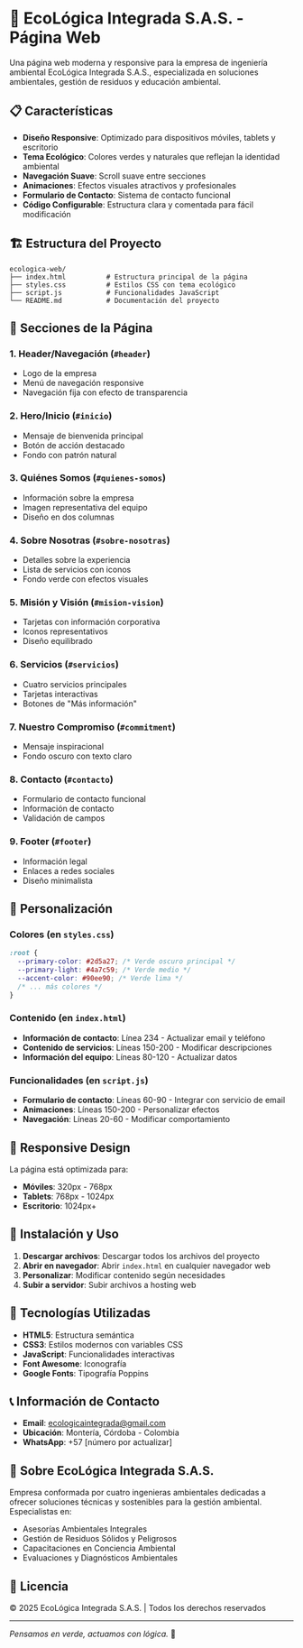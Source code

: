 # 🌿 EcoLógica Integrada S.A.S. - Página Web

Una página web moderna y responsive para la empresa de ingeniería ambiental EcoLógica Integrada S.A.S., especializada en soluciones ambientales, gestión de residuos y educación ambiental.

## 📋 Características

- **Diseño Responsive**: Optimizado para dispositivos móviles, tablets y escritorio
- **Tema Ecológico**: Colores verdes y naturales que reflejan la identidad ambiental
- **Navegación Suave**: Scroll suave entre secciones
- **Animaciones**: Efectos visuales atractivos y profesionales
- **Formulario de Contacto**: Sistema de contacto funcional
- **Código Configurable**: Estructura clara y comentada para fácil modificación

## 🏗️ Estructura del Proyecto

```
ecologica-web/
├── index.html          # Estructura principal de la página
├── styles.css          # Estilos CSS con tema ecológico
├── script.js           # Funcionalidades JavaScript
└── README.md           # Documentación del proyecto
```

## 🎨 Secciones de la Página

### 1. **Header/Navegación** (`#header`)

- Logo de la empresa
- Menú de navegación responsive
- Navegación fija con efecto de transparencia

### 2. **Hero/Inicio** (`#inicio`)

- Mensaje de bienvenida principal
- Botón de acción destacado
- Fondo con patrón natural

### 3. **Quiénes Somos** (`#quienes-somos`)

- Información sobre la empresa
- Imagen representativa del equipo
- Diseño en dos columnas

### 4. **Sobre Nosotras** (`#sobre-nosotras`)

- Detalles sobre la experiencia
- Lista de servicios con iconos
- Fondo verde con efectos visuales

### 5. **Misión y Visión** (`#mision-vision`)

- Tarjetas con información corporativa
- Iconos representativos
- Diseño equilibrado

### 6. **Servicios** (`#servicios`)

- Cuatro servicios principales
- Tarjetas interactivas
- Botones de "Más información"

### 7. **Nuestro Compromiso** (`#commitment`)

- Mensaje inspiracional
- Fondo oscuro con texto claro

### 8. **Contacto** (`#contacto`)

- Formulario de contacto funcional
- Información de contacto
- Validación de campos

### 9. **Footer** (`#footer`)

- Información legal
- Enlaces a redes sociales
- Diseño minimalista

## 🎯 Personalización

### Colores (en `styles.css`)

```css
:root {
  --primary-color: #2d5a27; /* Verde oscuro principal */
  --primary-light: #4a7c59; /* Verde medio */
  --accent-color: #90ee90; /* Verde lima */
  /* ... más colores */
}
```

### Contenido (en `index.html`)

- **Información de contacto**: Línea 234 - Actualizar email y teléfono
- **Contenido de servicios**: Líneas 150-200 - Modificar descripciones
- **Información del equipo**: Líneas 80-120 - Actualizar datos

### Funcionalidades (en `script.js`)

- **Formulario de contacto**: Líneas 60-90 - Integrar con servicio de email
- **Animaciones**: Líneas 150-200 - Personalizar efectos
- **Navegación**: Líneas 20-60 - Modificar comportamiento

## 📱 Responsive Design

La página está optimizada para:

- **Móviles**: 320px - 768px
- **Tablets**: 768px - 1024px
- **Escritorio**: 1024px+

## 🚀 Instalación y Uso

1. **Descargar archivos**: Descargar todos los archivos del proyecto
2. **Abrir en navegador**: Abrir `index.html` en cualquier navegador web
3. **Personalizar**: Modificar contenido según necesidades
4. **Subir a servidor**: Subir archivos a hosting web

## 🔧 Tecnologías Utilizadas

- **HTML5**: Estructura semántica
- **CSS3**: Estilos modernos con variables CSS
- **JavaScript**: Funcionalidades interactivas
- **Font Awesome**: Iconografía
- **Google Fonts**: Tipografía Poppins

## 📞 Información de Contacto

- **Email**: ecologicaintegrada@gmail.com
- **Ubicación**: Montería, Córdoba - Colombia
- **WhatsApp**: +57 [número por actualizar]

## 🌱 Sobre EcoLógica Integrada S.A.S.

Empresa conformada por cuatro ingenieras ambientales dedicadas a ofrecer soluciones técnicas y sostenibles para la gestión ambiental. Especialistas en:

- Asesorías Ambientales Integrales
- Gestión de Residuos Sólidos y Peligrosos
- Capacitaciones en Conciencia Ambiental
- Evaluaciones y Diagnósticos Ambientales

## 📄 Licencia

© 2025 EcoLógica Integrada S.A.S. | Todos los derechos reservados

---

_Pensamos en verde, actuamos con lógica._ 🌿
